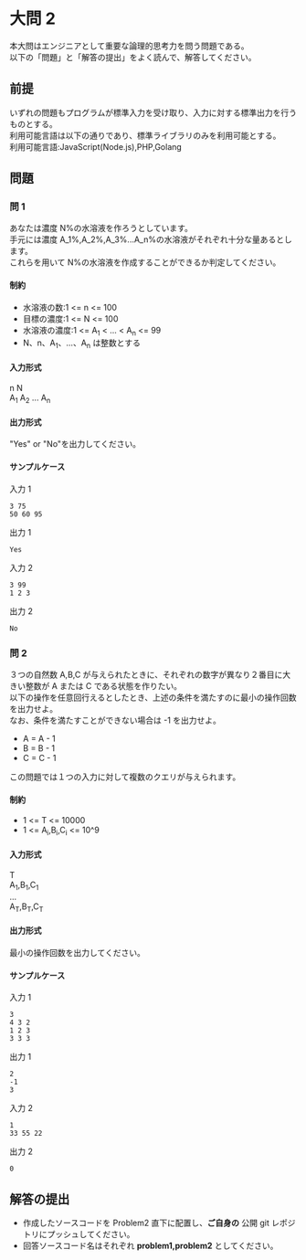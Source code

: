 # 大問 2

本大問はエンジニアとして重要な論理的思考力を問う問題である。  
以下の「問題」と「解答の提出」をよく読んで、解答してください。

## 前提

いずれの問題もプログラムが標準入力を受け取り、入力に対する標準出力を行うものとする。  
利用可能言語は以下の通りであり、標準ライブラリのみを利用可能とする。  
利用可能言語:JavaScript(Node.js),PHP,Golang

## 問題

### 問 1

あなたは濃度 N%の水溶液を作ろうとしています。  
手元には濃度 A_1%,A_2%,A_3%...A_n%の水溶液がそれぞれ十分な量あるとします。  
これらを用いて N%の水溶液を作成することができるか判定してください。

#### 制約

- 水溶液の数:1 <= n <= 100
- 目標の濃度:1 <= N <= 100
- 水溶液の濃度:1 <= A<sub>1</sub> < ... < A<sub>n</sub> <= 99
- N、n、A<sub>1</sub>、...、A<sub>n</sub> は整数とする

#### 入力形式

n N  
A<sub>1</sub> A<sub>2</sub> ... A<sub>n</sub> 

#### 出力形式

"Yes" or "No"を出力してください。

#### サンプルケース

入力 1

```
3 75
50 60 95
```

出力 1

```
Yes
```

入力 2

```
3 99
1 2 3
```

出力 2

```
No
```

### 問 2

３つの自然数 A,B,C が与えられたときに、それぞれの数字が異なり２番目に大きい整数が A または C である状態を作りたい。  
以下の操作を任意回行えるとしたとき、上述の条件を満たすのに最小の操作回数を出力せよ。  
なお、条件を満たすことができない場合は -1 を出力せよ。

- A = A - 1
- B = B - 1
- C = C - 1

この問題では１つの入力に対して複数のクエリが与えられます。

#### 制約

- 1 <= T <= 10000
- 1 <= A<sub>i</sub>,B<sub>i</sub>,C<sub>i</sub> <= 10^9

#### 入力形式

T  
A<sub>1</sub>,B<sub>1</sub>,C<sub>1</sub>  
...  
A<sub>T</sub>,B<sub>T</sub>,C<sub>T</sub> 

#### 出力形式

最小の操作回数を出力してください。

#### サンプルケース

入力 1

```
3
4 3 2
1 2 3
3 3 3
```

出力 1

```
2
-1
3
```

入力 2

```
1
33 55 22
```

出力 2

```
0
```

## 解答の提出

- 作成したソースコードを Problem2 直下に配置し、**ご自身の** 公開 git レポジトリにプッシュしてください。
- 回答ソースコード名はそれぞれ **problem1,problem2** としてください。
